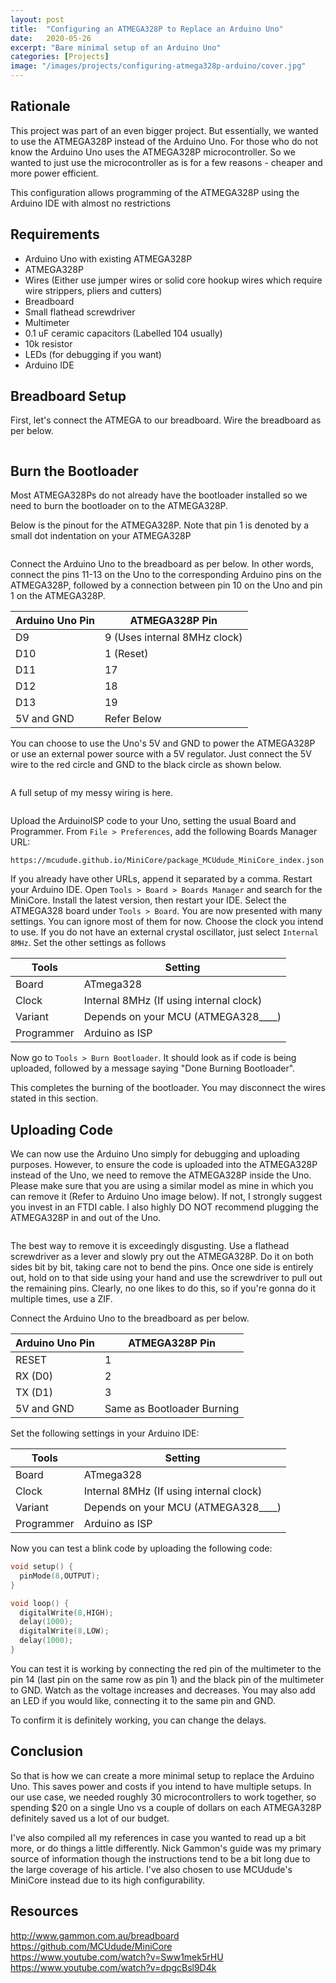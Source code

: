 ```yaml
---
layout: post
title:  "Configuring an ATMEGA328P to Replace an Arduino Uno"
date:   2020-05-26
excerpt: "Bare minimal setup of an Arduino Uno"
categories: [Projects]
image: "/images/projects/configuring-atmega328p-arduino/cover.jpg"
---
```

## Rationale
This project was part of an even bigger project. But essentially, we wanted to use the ATMEGA328P instead of the Arduino Uno. For those who do not know the Arduino Uno uses the ATMEGA328P microcontroller. So we wanted to just use the microcontroller as is for a few reasons - cheaper and more power efficient.

This configuration allows programming of the ATMEGA328P using the Arduino IDE with almost no restrictions

## Requirements
- Arduino Uno with existing ATMEGA328P
- ATMEGA328P
- Wires (Either use jumper wires or solid core hookup wires which require wire strippers, pliers and cutters)
- Breadboard
- Small flathead screwdriver
- Multimeter
- 0.1 uF ceramic capacitors (Labelled 104 usually)
- 10k resistor
- LEDs (for debugging if you want)
- Arduino IDE

## Breadboard Setup
First, let's connect the ATMEGA to our breadboard. Wire the breadboard as per below.

<img class="image normal" src="/images/projects/configuring-atmega328p-arduino/breadboard-wiring.jpg" alt>

## Burn the Bootloader
Most ATMEGA328Ps do not already have the bootloader installed so we need to burn the bootloader on to the ATMEGA328P.   

Below is the pinout for the ATMEGA328P. Note that pin 1 is denoted by a small dot indentation on your ATMEGA328P 

<img class="image normal" src="/images/projects/configuring-atmega328p-arduino/atmega-pinout.jpg" alt>

Connect the Arduino Uno to the breadboard as per below. In other words, connect the pins 11-13 on the Uno to the corresponding Arduino pins on the ATMEGA328P, followed by a connection between pin 10 on the Uno and pin 1 on the ATMEGA328P.

Arduino Uno Pin | ATMEGA328P Pin 
--- | --- 
D9 | 9 (Uses internal 8MHz clock)
D10 | 1 (Reset)
D11 | 17
D12 | 18
D13 | 19
5V and GND | Refer Below

You can choose to use the Uno's 5V and GND to power the ATMEGA328P or use an external power source with a 5V regulator. Just connect the 5V wire to the red circle and GND to the black circle as shown below.

<img class="image normal" src="/images/projects/configuring-atmega328p-arduino/breadboard-wiring-with-power-circle.png" alt>

A full setup of my messy wiring is here.

<img class="image normal" src="/images/projects/configuring-atmega328p-arduino/bootloader-wiring.jpg" alt>

Upload the ArduinoISP code to your Uno, setting the usual Board and Programmer. From `File > Preferences`, add the following Boards Manager URL:

`https://mcudude.github.io/MiniCore/package_MCUdude_MiniCore_index.json`

If you already have other URLs, append it separated by a comma. Restart your Arduino IDE. Open `Tools > Board > Boards Manager` and search for the MiniCore. Install the latest version, then restart your IDE. Select the ATMEGA328 board under `Tools > Board`. You are now presented with many settings. You can ignore most of them for now. Choose the clock you intend to use. If you do not have an external crystal oscillator, just select `Internal 8MHz`. Set the other settings as follows

Tools | Setting 
--- | --- 
Board | ATmega328
Clock | Internal 8MHz (If using internal clock)
Variant | Depends on your MCU (ATMEGA328____)
Programmer | Arduino as ISP

Now go to `Tools > Burn Bootloader`. It should look as if code is being uploaded, followed by a message saying "Done Burning Bootloader".

This completes the burning of the bootloader. You may disconnect the wires stated in this section.

## Uploading Code
We can now use the Arduino Uno simply for debugging and uploading purposes. However, to ensure the code is uploaded into the ATMEGA328P instead of the Uno, we need to remove the ATMEGA328P inside the Uno. Please make sure that you are using a similar model as mine in which you can remove it (Refer to Arduino Uno image below). If not, I strongly suggest you invest in an FTDI cable. I also highly DO NOT recommend plugging the ATMEGA328P in and out of the Uno.

<img class="image normal" src="/images/projects/configuring-atmega328p-arduino/arduino-uno-with-atmega.jpg" alt>

The best way to remove it is exceedingly disgusting. Use a flathead screwdriver as a lever and slowly pry out the ATMEGA328P. Do it on both sides bit by bit, taking care not to bend the pins. Once one side is entirely out, hold on to that side using your hand and use the screwdriver to pull out the remaining pins. Clearly, no one likes to do this, so if you're gonna do it multiple times, use a ZIF.

Connect the Arduino Uno to the breadboard as per below.

Arduino Uno Pin | ATMEGA328P Pin 
--- | --- 
RESET | 1
RX (D0) | 2
TX (D1) | 3
5V and GND | Same as Bootloader Burning

Set the following settings in your Arduino IDE:

Tools | Setting 
--- | --- 
Board | ATmega328
Clock | Internal 8MHz (If using internal clock)
Variant | Depends on your MCU (ATMEGA328____)
Programmer | Arduino as ISP

Now you can test a blink code by uploading the following code:
```cpp
void setup() {
  pinMode(8,OUTPUT);
}

void loop() {
  digitalWrite(8,HIGH);
  delay(1000);
  digitalWrite(8,LOW);
  delay(1000);
}
```

You can test it is working by connecting the red pin of the multimeter to the pin 14 (last pin on the same row as pin 1) and the black pin of the multimeter to GND. Watch as the voltage increases and decreases. You may also add an LED if you would like, connecting it to the same pin and GND.

To confirm it is definitely working, you can change the delays.

## Conclusion
So that is how we can create a more minimal setup to replace the Arduino Uno. This saves power and costs if you intend to have multiple setups. In our use case, we needed roughly 30 microcontrollers to work together, so spending $20 on a single Uno vs a couple of dollars on each ATMEGA328P definitely saved us a lot of our budget.

I've also compiled all my references in case you wanted to read up a bit more, or do things a little differently. Nick Gammon's guide was my primary source of information though the instructions tend to be a bit long due to the large coverage of his article. I've also chosen to use MCUdude's MiniCore instead due to its high configurability.

## Resources
<http://www.gammon.com.au/breadboard><br>
<https://github.com/MCUdude/MiniCore><br>
<https://www.youtube.com/watch?v=Sww1mek5rHU><br>
<https://www.youtube.com/watch?v=dpgcBsl9D4k>
